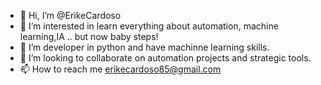 - 👋 Hi, I’m @ErikeCardoso
- 👀 I’m interested in learn everything about automation, machine learning,IA .. but now baby steps!
- 🌱 I’m developer in python and have machinne learning skills.
- 💞️ I’m looking to collaborate on automation projects and strategic tools.
- 📫 How to reach me erikecardoso85@gmail.com

<!---
ErikeCardoso/ErikeCardoso is a ✨ special ✨ repository because its `README.md` (this file) appears on your GitHub profile.
You can click the Preview link to take a look at your changes.
--->
